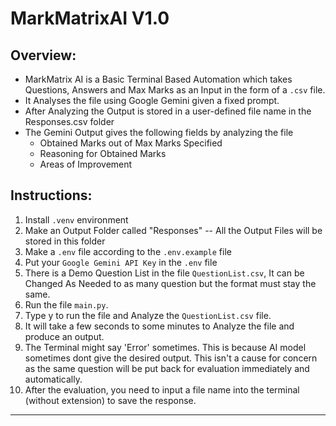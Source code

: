 # MarkMatrixAI V1.0

## Overview:
- MarkMatrix AI is a Basic Terminal Based Automation which takes  Questions, Answers and Max Marks as an Input in the form of a `.csv` file.
- It Analyses the file using Google Gemini given a fixed prompt.
- After Analyzing the Output is stored in a user-defined file name in the Responses.csv folder
- The Gemini Output gives the following fields by analyzing the file
	- Obtained Marks out of Max Marks Specified
	- Reasoning for Obtained Marks
	- Areas of Improvement




## Instructions:
1. Install `.venv` environment
2. Make an Output Folder called "Responses" -- All the Output Files will be stored in this folder
3. Make a `.env` file according to the `.env.example` file
4. Put your `Google Gemini API Key` in the `.env` file
5. There is a Demo Question List in the file `QuestionList.csv`, It can be Changed As Needed to as many question but the format must stay the same.
6. Run the file `main.py`.
7. Type y to run the file and Analyze the `QuestionList.csv` file.
8. It will take a few seconds to some minutes to Analyze the file and produce an output.
9. The Terminal might say 'Error' sometimes. This is because AI model sometimes dont give the desired output. This isn't a cause for concern as the same question will be put back for evaluation immediately and automatically.
10. After the evaluation, you need to input a file name into the terminal (without extension) to save the response.
---
